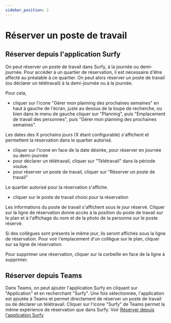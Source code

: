 ```yaml
---
sidebar_position: 1
---
```


# Réserver un poste de travail

<Youtube code="gC2BWSNqv54"/>

## Réserver depuis l'application Surfy

On peut réserver un poste de travail dans Surfy, à la journée ou demi-journée.
Pour accéder à un quartier de réservation, il est nécessaire d'être affecté au préalable à ce quartier.
On peut alors réserver un poste de travail (ou déclarer un télétravail) à la demi-journée ou à la journée.

Pour cela,

-   cliquer sur l'icone "Gérer mon planning des prochaines semaines" en haut à gauche de l'écran, juste au dessus de la loupe de recherche, ou bien dans le menu de gauche cliquer sur "Planning", puis "Emplacement de travail des personnes", puis "Gérer mon planning des prochaines semaines".

Les dates des X prochains jours (X étant configurable) s'affichent et permettent la réservation dans le quartier autorisé.

-   cliquer sur l'icone en face de la date désirée, pour réserver en journée ou demi-journée
-   pour déclarer un télétravail, cliquer sur "Télétravail" dans la période voulue.
-   pour réserver un poste de travail, cliquer sur "Réserver un poste de travail"

Le quartier autorisé pour la réservation s'affiche.

-   cliquer sur le poste de travail choisi pour la réservation

Les informations du poste de travail s'affichent sous le jour réservé.
Cliquer sur la ligne de réservation donne accès à la position du poste de travail sur le plan et à l'affichage du nom et de la photo de la personne sur le poste réservé.

Si des collègues sont présents le même jour, ils seront affichés sous la ligne de réservation.
Pour voir l'emplacement d'un collègue sur le plan, cliquer sur sa ligne de réservation.

Pour supprimer une réservation, cliquer sur la corbeille en face de la ligne à supprimer.


## Réserver depuis Teams

<Youtube code="56m9pJCDRps"/>

Dans Teams, on peut ajouter l'application Surfy en cliquant sur "Application" et en recherchant "Surfy".
Une fois sélectionnée, l'application est ajoutée à Teams et permet directement de réserver un poste de travail ou de déclarer un télétravail.
Cliquer sur l'icone "Surfy" de Teams permet la même expérience de réservation que dans Surfy. Voir [Réserver depuis l'application Surfy](/docs/tutorials/booking/create.md#r%C3%A9server-depuis-lapplication-surfy)
